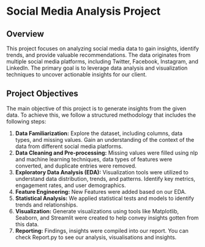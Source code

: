 # Social Media Analysis Project
## Overview
This project focuses on analyzing social media data to gain insights, identify trends, and provide valuable recommendations. The data originates from multiple social media platforms, including Twitter, Facebook, Instagram, and LinkedIn. The primary goal is to leverage data analysis and visualization techniques to uncover actionable insights for our client.
## Project Objectives
The main objective of this project is to generate insights from the given data. To achieve this, we follow a structured methodology that includes the following steps:
1. **Data Familiarization:** Explore the dataset, including columns, data types, and missing values. Gain an understanding of the context of the data from different social media platforms.
2. **Data Cleaning and Pre-processing:** Missing values were filled using nlp and machine learning techniques, data types of features were converted, and duplicate entries were removed.
3. **Exploratory Data Analysis (EDA):** Visualization tools were utilized to understand data distribution, trends, and patterns. Identify key metrics, engagement rates, and user demographics.
4. **Feature Engineering:** New Features were added based on our EDA.
5. **Statistical Analysis:** We applied statistical tests and models to identify trends and relationships.
6. **Visualization:** Generate visualizations using tools like Matplotlib, Seaborn, and Streamlit were created to help convey insights gotten from this data.
7. **Reporting:** Findings, insights were compiled into our report. You can check Report.py to see our analysis, visualisations and insights.

